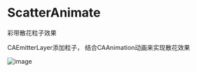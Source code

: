 # ScatterAnimate
彩带散花粒子效果

CAEmitterLayer添加粒子， 结合CAAnimation动画来实现散花效果

![image](https://github.com/zhangyuchang1/ScatterAnimate/blob/master/Gif/%E6%95%A3%E8%8A%B1%E6%95%88%E6%9E%9C.gif)
